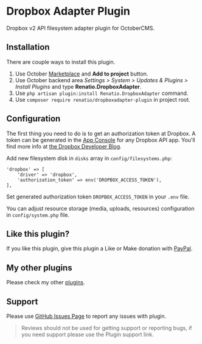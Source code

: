 # Dropbox Adapter Plugin

Dropbox v2 API filesystem adapter plugin for OctoberCMS.

## Installation

There are couple ways to install this plugin.

1. Use October [Marketplace](http://octobercms.com/help/site/marketplace) and __Add to project__ button.
2. Use October backend area *Settings > System > Updates & Plugins > Install Plugins* and type __Renatio.DropboxAdapter__.
3. Use `php artisan plugin:install Renatio.DropboxAdapter` command.
4. Use `composer require renatio/dropboxadapter-plugin` in project root.

## Configuration

The first thing you need to do is to get an authorization token at Dropbox. A token can be generated in the [App Console](https://www.dropbox.com/developers/apps) for any Dropbox API app. You'll find more info at [the Dropbox Developer Blog](https://blogs.dropbox.com/developers/2014/05/generate-an-access-token-for-your-own-account/).

Add new filesystem disk in `disks` array in `config/filesystems.php`:

```
'dropbox' => [
    'driver' => 'dropbox',
    'authorization_token' => env('DROPBOX_ACCESS_TOKEN'),
],
```

Set generated authorization token `DROPBOX_ACCESS_TOKEN` in your `.env` file.

You can adjust resource storage (media, uploads, resources) configuration in `config/system.php` file.

## Like this plugin?

If you like this plugin, give this plugin a Like or Make donation with [PayPal](https://www.paypal.me/mplodowski).

## My other plugins

Please check my other [plugins](https://octobercms.com/author/Renatio).

## Support

Please use [GitHub Issues Page](https://github.com/mplodowski/backupmanager-plugin-public/issues) to report any issues
with plugin.

> Reviews should not be used for getting support or reporting bugs, if you need support please use the Plugin support link.
